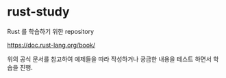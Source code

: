 # rust-study

Rust 를 학습하기 위한 repository

https://doc.rust-lang.org/book/

위의 공식 문서를 참고하여 예제들을 따라 작성하거나 궁금한 내용을 테스트 하면서 학습을 진행.
